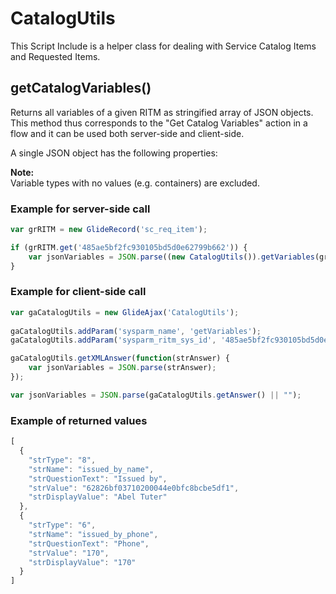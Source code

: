 # CatalogUtils
This Script Include is a helper class for dealing with Service Catalog Items
and Requested Items.
## getCatalogVariables()
Returns all variables of a given RITM as stringified array of JSON objects. 
This method thus corresponds to the "Get Catalog Variables" action in a flow and 
it can be used both server-side and client-side.

A single JSON object has the following properties:

**Note:**\
Variable types with no values (e.g. containers) are excluded.

### Example for server-side call
```javascript
var grRITM = new GlideRecord('sc_req_item');

if (grRITM.get('485ae5bf2fc930105bd5d0e62799b662')) {
    var jsonVariables = JSON.parse((new CatalogUtils()).getVariables(grRITM));
}
```
### Example for client-side call
```javascript
var gaCatalogUtils = new GlideAjax('CatalogUtils');
	
gaCatalogUtils.addParam('sysparm_name', 'getVariables');
gaCatalogUtils.addParam('sysparm_ritm_sys_id', '485ae5bf2fc930105bd5d0e62799b662');

gaCatalogUtils.getXMLAnswer(function(strAnswer) {
	var jsonVariables = JSON.parse(strAnswer);
});

var jsonVariables = JSON.parse(gaCatalogUtils.getAnswer() || "");
```
### Example of returned values
```javascript
[
  {
    "strType": "8",
    "strName": "issued_by_name",
    "strQuestionText": "Issued by",
    "strValue": "62826bf03710200044e0bfc8bcbe5df1",
    "strDisplayValue": "Abel Tuter"
  },
  {
    "strType": "6",
    "strName": "issued_by_phone",
    "strQuestionText": "Phone",
    "strValue": "170",
    "strDisplayValue": "170"
  }
]
```
